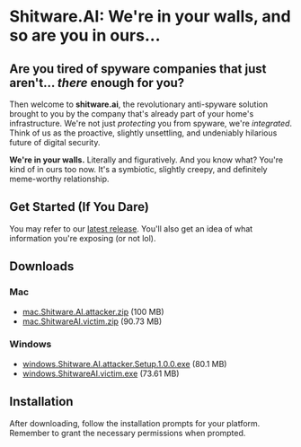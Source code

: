 # Shitware.AI: We're in your walls, and so are you in ours...

## Are you tired of spyware companies that just aren't... *there* enough for you?

Then welcome to **shitware.ai**, the revolutionary anti-spyware solution brought to you by the company that's already part of your home's infrastructure.  We're not just *protecting* you from spyware, we're *integrated*.  Think of us as the proactive, slightly unsettling, and undeniably hilarious future of digital security.

**We're in your walls.**  Literally and figuratively.  And you know what?  You're kind of in ours too now.  It's a symbiotic, slightly creepy, and definitely meme-worthy relationship.

## Get Started (If You Dare)

You may refer to our [latest release](https://github.com/rsvedant/shitware.ai/releases/tag/Clients). You'll also get an idea of what information you're exposing (or not lol).

## Downloads

### Mac
- [mac.Shitware.AI.attacker.zip](https://github.com/rsvedant/shitware.ai/releases/download/Clients/mac.Shitware.AI.attacker.zip) (100 MB)
- [mac.ShitwareAI.victim.zip](https://github.com/rsvedant/shitware.ai/releases/download/Clients/mac.ShitwareAI.victim.zip) (90.73 MB)

### Windows
- [windows.Shitware.AI.attacker.Setup.1.0.0.exe](https://github.com/rsvedant/shitware.ai/releases/download/Clients/windows.Shitware.AI.attacker.Setup.1.0.0.exe) (80.1 MB)
- [windows.ShitwareAI.victim.exe](https://github.com/rsvedant/shitware.ai/releases/download/Clients/windows.ShitwareAI.victim.exe) (73.61 MB)

## Installation

After downloading, follow the installation prompts for your platform. Remember to grant the necessary permissions when prompted.
